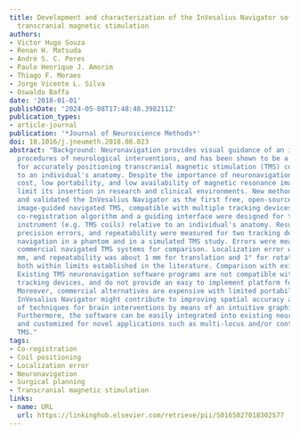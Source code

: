 ```yaml
---
title: Development and characterization of the InVesalius Navigator software for navigated
  transcranial magnetic stimulation
authors:
- Victor Hugo Souza
- Renan H. Matsuda
- André S. C. Peres
- Paulo Henrique J. Amorim
- Thiago F. Moraes
- Jorge Vicente L. Silva
- Oswaldo Baffa
date: '2018-01-01'
publishDate: '2024-05-08T17:48:48.398211Z'
publication_types:
- article-journal
publication: '*Journal of Neuroscience Methods*'
doi: 10.1016/j.jneumeth.2018.08.023
abstract: "Background: Neuronavigation provides visual guidance of an instrument during
  procedures of neurological interventions, and has been shown to be a valuable tool
  for accurately positioning transcranial magnetic stimulation (TMS) coils relative
  to an individual's anatomy. Despite the importance of neuronavigation, its high
  cost, low portability, and low availability of magnetic resonance imaging facilities
  limit its insertion in research and clinical environments. New method: We have developed
  and validated the InVesalius Navigator as the first free, open-source software for
  image-guided navigated TMS, compatible with multiple tracking devices. A point-based,
  co-registration algorithm and a guiding interface were designed for tracking any
  instrument (e.g. TMS coils) relative to an individual's anatomy. Results: Localization,
  precision errors, and repeatability were measured for two tracking devices during
  navigation in a phantom and in a simulated TMS study. Errors were measured in two
  commercial navigated TMS systems for comparison. Localization error was about 1.5
  mm, and repeatability was about 1 mm for translation and 1° for rotation angles,
  both within limits established in the literature. Comparison with existing methods:
  Existing TMS neuronavigation software programs are not compatible with multiple
  tracking devices, and do not provide an easy to implement platform for custom tools.
  Moreover, commercial alternatives are expensive with limited portability. Conclusions:
  InVesalius Navigator might contribute to improving spatial accuracy and the reliability
  of techniques for brain interventions by means of an intuitive graphical interface.
  Furthermore, the software can be easily integrated into existing neuroimaging tools,
  and customized for novel applications such as multi-locus and/or controllable-pulse
  TMS."
tags:
- Co-registration
- Coil positioning
- Localization error
- Neuronavigation
- Surgical planning
- Transcranial magnetic stimulation
links:
- name: URL
  url: https://linkinghub.elsevier.com/retrieve/pii/S0165027018302577
---
```

